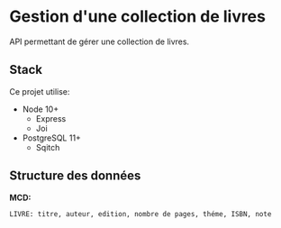 # Gestion d'une collection de livres
API permettant de gérer une collection de livres.

## Stack
Ce projet utilise:
- Node 10+
  - Express
  - Joi
- PostgreSQL 11+
  - Sqitch

## Structure des données
**MCD:**
```
LIVRE: titre, auteur, edition, nombre de pages, théme, ISBN, note
```
